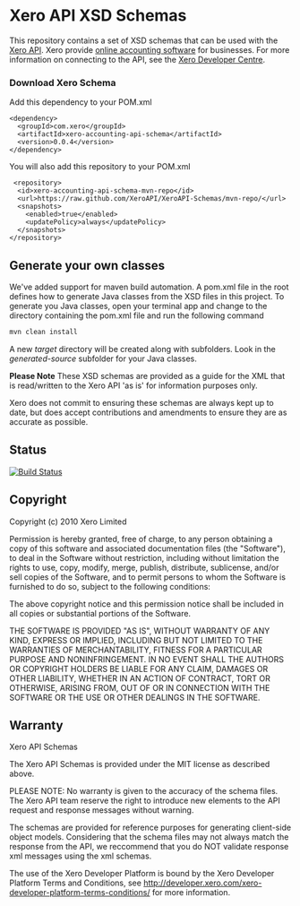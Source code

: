 Xero API XSD Schemas
====================

This repository contains a set of XSD schemas that can be used with the [Xero API](http://api.xero.com). Xero provide [online accounting software](http://www.xero.com/) for businesses. For more information on connecting to the API, see the [Xero Developer Centre](http://developer.xero.com/).

### Download Xero Schema

Add this dependency to your POM.xml

    <dependency>
	  <groupId>com.xero</groupId>
	  <artifactId>xero-accounting-api-schema</artifactId>
	  <version>0.0.4</version>
	</dependency>

You will also add this repository to your POM.xml

     <repository>
      <id>xero-accounting-api-schema-mvn-repo</id>
	  <url>https://raw.github.com/XeroAPI/XeroAPI-Schemas/mvn-repo/</url>
	  <snapshots>
	    <enabled>true</enabled>
	    <updatePolicy>always</updatePolicy>
	  </snapshots>
    </repository>


Generate your own classes
---------
We've added support for maven build automation.  A pom.xml file in the root defines how to generate Java classes from the XSD files in this project.  To generate you Java classes, open your terminal app and change to the directory containing the pom.xml file and run the following command

```bash
mvn clean install 
```

A new *target* directory will be created along with subfolders.  Look in the *generated-source* subfolder for your Java classes.


**Please Note**
These XSD schemas are provided as a guide for the XML that is read/written to the Xero API 'as is' for information purposes only.

Xero does not commit to ensuring these schemas are always kept up to date, but does accept contributions and amendments to ensure they are as accurate as possible.

Status
---------
[![Build Status](https://travis-ci.org/XeroAPI/XeroAPI-Schemas.svg)](https://travis-ci.org/XeroAPI/XeroAPI-Schemas)


Copyright
---------

 Copyright (c) 2010 Xero Limited

 Permission is hereby granted, free of charge, to any person
 obtaining a copy of this software and associated documentation
 files (the "Software"), to deal in the Software without
 restriction, including without limitation the rights to use,
 copy, modify, merge, publish, distribute, sublicense, and/or sell
 copies of the Software, and to permit persons to whom the
 Software is furnished to do so, subject to the following
 conditions:

 The above copyright notice and this permission notice shall be
 included in all copies or substantial portions of the Software.

 THE SOFTWARE IS PROVIDED "AS IS", WITHOUT WARRANTY OF ANY KIND,
 EXPRESS OR IMPLIED, INCLUDING BUT NOT LIMITED TO THE WARRANTIES
 OF MERCHANTABILITY, FITNESS FOR A PARTICULAR PURPOSE AND
 NONINFRINGEMENT. IN NO EVENT SHALL THE AUTHORS OR COPYRIGHT
 HOLDERS BE LIABLE FOR ANY CLAIM, DAMAGES OR OTHER LIABILITY,
 WHETHER IN AN ACTION OF CONTRACT, TORT OR OTHERWISE, ARISING
 FROM, OUT OF OR IN CONNECTION WITH THE SOFTWARE OR THE USE OR
 OTHER DEALINGS IN THE SOFTWARE.


Warranty
--------

 Xero API Schemas

 The Xero API Schemas is provided under the MIT license as described
 above.

 PLEASE NOTE: No warranty is given to the accuracy of the schema
 files. The Xero API team reserve the right to introduce new elements
 to the API request and response messages without warning.

 The schemas are provided for reference purposes for generating
 client-side object models. Considering that the schema files may
 not always match the response from the API, we reccommend that you
 do NOT validate response xml messages using the xml schemas.

 The use of the Xero Developer Platform is bound by the Xero Developer Platform Terms and Conditions,
 see http://developer.xero.com/xero-developer-platform-terms-conditions/ for more information.
